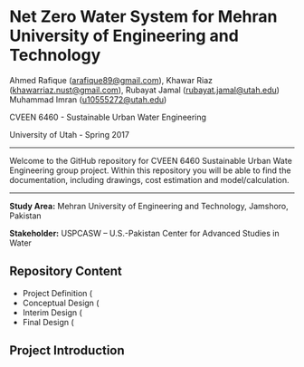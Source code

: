 # Net Zero Water System for Mehran University of Engineering and Technology

Ahmed Rafique (arafique89@gmail.com), Khawar Riaz (khawarriaz.nust@gmail.com), Rubayat Jamal (rubayat.jamal@utah.edu) Muhammad Imran (u10555272@utah.edu)

CVEEN 6460 - Sustainable Urban Water Engineering 

University of Utah - Spring 2017

---------------------
Welcome to the GitHub repository for CVEEN 6460 Sustainable Urban Wate Engineering group project. Within this repository you will be able to find the documentation, including drawings, cost estimation and model/calculation. 

---------------------

**Study Area:** Mehran University of Engineering and Technology, Jamshoro, Pakistan

**Stakeholder:** USPCASW – U.S.-Pakistan Center for Advanced Studies in Water

## Repository Content
* Project Definition (
* Conceptual Design (
* Interim Design (
* Final Design (

## Project Introduction

